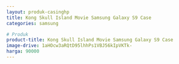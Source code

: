 ```yaml
---
layout: produk-casinghp
title: Kong Skull Island Movie Samsung Galaxy S9 Case
categories: samsung

# Produk
product-title: Kong Skull Island Movie Samsung Galaxy S9 Case
image-drive: 1aHOcw3aRQtD95lhhPs1VBJ56kIpVKTk-
harga: 90000
---
```

